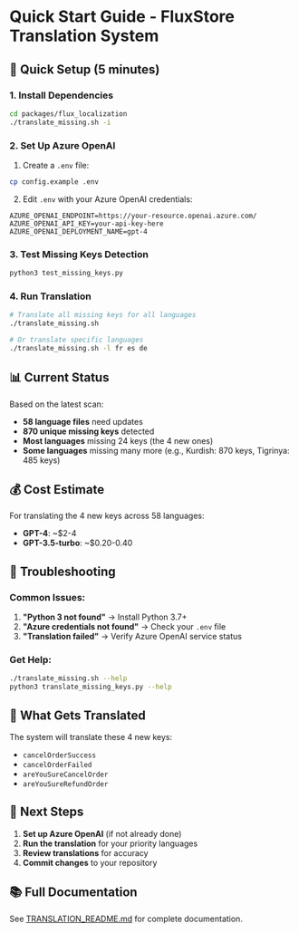 # Quick Start Guide - FluxStore Translation System

## 🚀 Quick Setup (5 minutes)

### 1. Install Dependencies
```bash
cd packages/flux_localization
./translate_missing.sh -i
```

### 2. Set Up Azure OpenAI
1. Create a `.env` file:
```bash
cp config.example .env
```

2. Edit `.env` with your Azure OpenAI credentials:
```env
AZURE_OPENAI_ENDPOINT=https://your-resource.openai.azure.com/
AZURE_OPENAI_API_KEY=your-api-key-here
AZURE_OPENAI_DEPLOYMENT_NAME=gpt-4
```

### 3. Test Missing Keys Detection
```bash
python3 test_missing_keys.py
```

### 4. Run Translation
```bash
# Translate all missing keys for all languages
./translate_missing.sh

# Or translate specific languages
./translate_missing.sh -l fr es de
```

## 📊 Current Status

Based on the latest scan:
- **58 language files** need updates
- **870 unique missing keys** detected
- **Most languages** missing 24 keys (the 4 new ones)
- **Some languages** missing many more (e.g., Kurdish: 870 keys, Tigrinya: 485 keys)

## 💰 Cost Estimate

For translating the 4 new keys across 58 languages:
- **GPT-4**: ~$2-4
- **GPT-3.5-turbo**: ~$0.20-0.40

## 🔧 Troubleshooting

### Common Issues:
1. **"Python 3 not found"** → Install Python 3.7+
2. **"Azure credentials not found"** → Check your `.env` file
3. **"Translation failed"** → Verify Azure OpenAI service status

### Get Help:
```bash
./translate_missing.sh --help
python3 translate_missing_keys.py --help
```

## 📝 What Gets Translated

The system will translate these 4 new keys:
- `cancelOrderSuccess`
- `cancelOrderFailed` 
- `areYouSureCancelOrder`
- `areYouSureRefundOrder`

## 🎯 Next Steps

1. **Set up Azure OpenAI** (if not already done)
2. **Run the translation** for your priority languages
3. **Review translations** for accuracy
4. **Commit changes** to your repository

## 📚 Full Documentation

See [TRANSLATION_README.md](TRANSLATION_README.md) for complete documentation. 